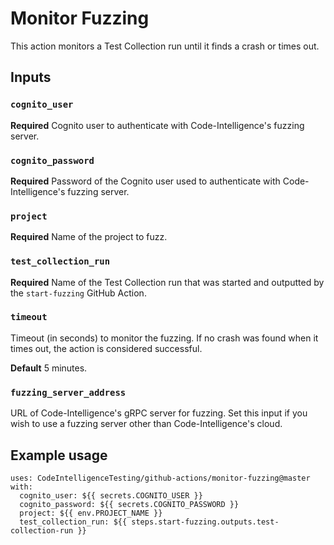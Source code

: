 # Monitor Fuzzing

This action monitors a Test Collection run until it finds a crash or times out.

## Inputs

### `cognito_user`

**Required** Cognito user to authenticate with Code-Intelligence's fuzzing server.

### `cognito_password`

**Required** Password of the Cognito user used to authenticate with Code-Intelligence's fuzzing server.

### `project`

**Required** Name of the project to fuzz.

### `test_collection_run`

**Required** Name of the Test Collection run that was started and outputted by the `start-fuzzing` GitHub Action.

### `timeout`

Timeout (in seconds) to monitor the fuzzing. If no crash was found when it times out, the action is considered successful.

**Default** 5 minutes.

### `fuzzing_server_address`

URL of Code-Intelligence's gRPC server for fuzzing.
Set this input if you wish to use a fuzzing server other than Code-Intelligence's cloud.

## Example usage

```
uses: CodeIntelligenceTesting/github-actions/monitor-fuzzing@master
with:
  cognito_user: ${{ secrets.COGNITO_USER }}
  cognito_password: ${{ secrets.COGNITO_PASSWORD }}
  project: ${{ env.PROJECT_NAME }}
  test_collection_run: ${{ steps.start-fuzzing.outputs.test-collection-run }}
```
